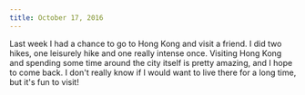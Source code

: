```yaml
---
title: October 17, 2016
---
```


Last week I had a chance to go to Hong Kong and visit a friend. I did two
hikes, one leisurely hike and one really intense once. Visiting Hong Kong
and spending some time around the city itself is pretty amazing, and I hope to
come back. I don't really know if I would want to live there for a long time,
but it's fun to visit!
